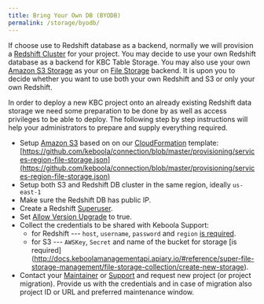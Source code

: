 ```yaml
---
title: Bring Your Own DB (BYODB)
permalink: /storage/byodb/
---
```


If choose use to Redshift database as a backend, normally we will provision a 
[Redshift Cluster](http://docs.aws.amazon.com/redshift/latest/mgmt/working-with-clusters.html) for your project.
You may decide to use your own Redshift database as a backend for KBC Table Storage.
You may also use your own [Amazon S3 Storage](https://aws.amazon.com/s3/) as your on 
[File Storage](https://help.keboola.com/storage/file-uploads/) backend. It is upon you to decide whether you want
to use both your own Redshift and S3 or only your own Redshift.

In order to deploy a new KBC project onto an already existing Redshift data storage we need some preparation 
to be done by as well as access privileges to be able to deploy. The following step by step instructions will 
help your administrators to prepare and supply everything required.

- Setup [Amazon S3](https://aws.amazon.com/s3/) based on on our [CloudFormation](https://aws.amazon.com/cloudformation/aws-cloudformation-templates/) template: [https://github.com/keboola/connection/blob/master/provisioning/services-region-file-storage.json](https://github.com/keboola/connection/blob/master/provisioning/services-region-file-storage.json)
- Setup both S3 and Redshift DB cluster in the same region, ideally `us-east-1`
- Make sure the Redshift DB has public IP.
- Create a Redshift [Superuser](http://docs.aws.amazon.com/redshift/latest/dg/r_superusers.html).
- Set [Allow Version Upgrade](http://docs.aws.amazon.com/redshift/latest/mgmt/working-with-clusters.html#working-with-clusters-overview) to true.
- Collect the credentials to be shared with Keboola Support:
    - for Redshift --- `host`, `username`, `password` and `region` [is required](http://docs.keboolamanagementapi.apiary.io/#reference/super-storage-backends-management/storage-backend-collection/create-new-backend).
    - for S3 --- `AWSKey`, `Secret` and name of the bucket for storage [is required] (http://docs.keboolamanagementapi.apiary.io/#reference/super-file-storage-management/file-storage-collection/create-new-storage).
- Contact your [Maintainer](/management/support/) or [Support](mailto:support@keboola.com) and request new project (or project migration). Provide us with the credentials and in case of migration also project ID or URL and preferred maintenance window.
